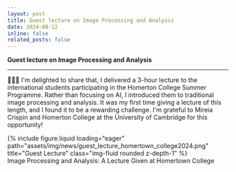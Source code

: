 ```yaml
---
layout: post
title: Guest lecture on Image Processing and Analysis
date: 2024-08-12
inline: false
related_posts: false
---
```


**Guest lecture on Image Processing and Analysis**

---

&#127752;&#127752;&#127752; I'm delighted to share that, I delivered a 3-hour lecture to the international students participating in the Homerton College Summer Programme. Rather than focusing on AI, I introduced them to traditional image processing and analysis. It was my first time giving a lecture of this length, and I found it to be a rewarding challenge. I'm grateful to Mireia Crispin and Homerton College at the University of Cambridge for this opportunity!

<div class="row">
    <div class="col-sm mt-3 mt-md-0">
        {% include figure.liquid loading="eager" path="assets/img/news/guest_lecture_homertown_college2024.png" title="Guest Lecture" class="img-fluid rounded z-depth-1" %}
    </div>
</div>
<div class="caption">
    Image Processing and Analysis: A Lecture Given at Homertown College
</div>
